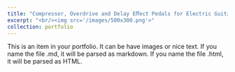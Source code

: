 ```yaml
---
title: "Compressor, Overdrive and Delay Eﬀect Pedals for Electric Guitar"
excerpt: "<br/><img src='/images/500x300.png'>"
collection: portfolio
---
```


This is an item in your portfolio. It can be have images or nice text. If you name the file .md, it will be parsed as markdown. If you name the file .html, it will be parsed as HTML.
